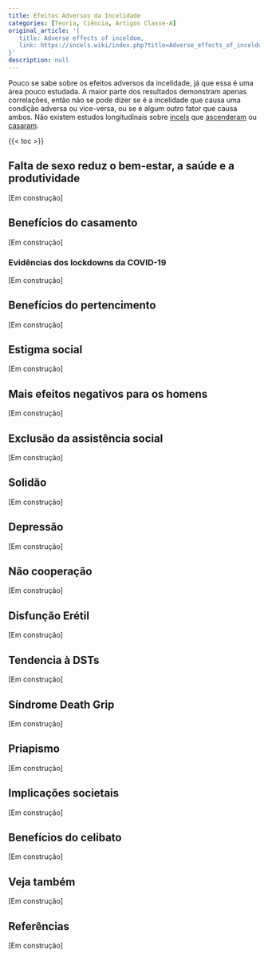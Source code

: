 ```yaml
---
title: Efeitos Adversos da Incelidade
categories: [Teoria, Ciência, Artigos Classe-A]
original_article: '{
   title: Adverse effects of inceldom,
   link: https://incels.wiki/index.php?title=Adverse_effects_of_inceldom }''
}'
description: null
---
```


Pouco se sabe sobre os efeitos adversos da incelidade, já que essa é uma área pouco estudada. A maior parte dos resultados demonstram apenas correlações, então não se pode dizer se é a incelidade que causa uma condição adversa ou vice-versa, ou se é algum outro fator que causa ambos. Não existem estudos longitudinais sobre [incels](/w/incel) que [ascenderam]() ou [casaram]().

{{< toc >}}

## Falta de sexo reduz o bem-estar, a saúde e a produtividade
[Em construção]

## Benefícios do casamento
[Em construção]

### Evidências dos lockdowns da COVID-19
[Em construção]

## Benefícios do pertencimento
[Em construção]

## Estigma social
[Em construção]

## Mais efeitos negativos para os homens
[Em construção]

## Exclusão da assistência social
[Em construção]

## Solidão
[Em construção]

## Depressão
[Em construção]

## Não cooperação
[Em construção]

## Disfunção Erétil
[Em construção]

## Tendencia à DSTs
[Em construção]
## Síndrome Death Grip
[Em construção]

## Priapismo
[Em construção]

## Implicações societais
[Em construção]

## Benefícios do celibato
[Em construção]

## Veja também
[Em construção]

## Referências
[Em construção]
